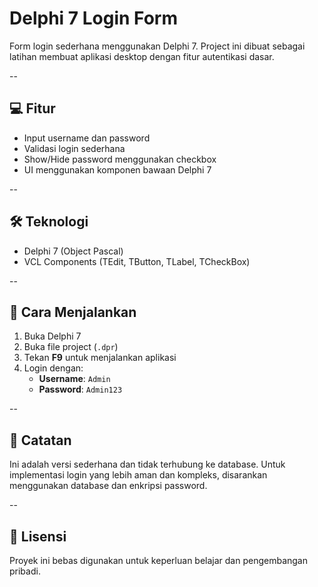 # Delphi 7 Login Form

Form login sederhana menggunakan Delphi 7. Project ini dibuat sebagai latihan membuat aplikasi desktop dengan fitur autentikasi dasar.

--  

## 💻 Fitur
- Input username dan password
- Validasi login sederhana
- Show/Hide password menggunakan checkbox
- UI menggunakan komponen bawaan Delphi 7

--  

## 🛠️ Teknologi

- Delphi 7 (Object Pascal)
- VCL Components (TEdit, TButton, TLabel, TCheckBox)

--  

## 🚀 Cara Menjalankan

1. Buka Delphi 7
2. Buka file project (`.dpr`)
3. Tekan **F9** untuk menjalankan aplikasi
4. Login dengan:
   - **Username**: `Admin`
   - **Password**: `Admin123`

--  

## 📌 Catatan
Ini adalah versi sederhana dan tidak terhubung ke database. Untuk implementasi login yang lebih aman dan kompleks, disarankan menggunakan database dan enkripsi password.

-- 

## 📜 Lisensi
Proyek ini bebas digunakan untuk keperluan belajar dan pengembangan pribadi.
